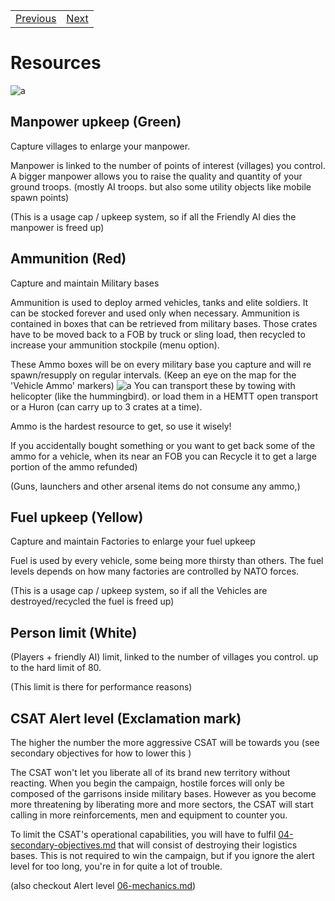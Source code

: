 <table>
  <tr>
    <td><a href="02-objectives.md">Previous</a></td>
    <td><a href="04-secondary-objectives.md">Next</a></td>
  </tr>
</table>

# Resources
![a](http://vignette2.wikia.nocookie.net/greuh-liberation/images/1/15/Ressources.jpg/revision/latest/scale-to-width-down/300?cb=20150920175542)

## Manpower upkeep (Green)
Capture villages to enlarge your manpower.

Manpower is linked to the number of points of interest (villages) you control. A bigger manpower allows you to raise the quality and quantity of your ground troops. (mostly AI troops. but also some utility objects like mobile spawn points)

(This is a usage cap / upkeep system, so if all the Friendly AI dies the manpower is freed up)

## Ammunition (Red)
Capture and maintain Military bases

Ammunition is used to deploy armed vehicles, tanks and elite soldiers. It can be stocked forever and used only when necessary. Ammunition is contained in boxes that can be retrieved from military bases. Those crates have to be moved back to a FOB by truck or sling load, then recycled to increase your ammunition stockpile (menu option).

These Ammo boxes will be on every military base you capture and will re spawn/resupply on regular intervals. (Keep an eye on the map for the 'Vehicle Ammo' markers)
![a](http://vignette2.wikia.nocookie.net/greuh-liberation/images/e/e3/2015-10-01_22_42_19-2015-10-01_00001-2.png/revision/latest/scale-to-width-down/300?cb=20151001204347)
You can transport these by towing with helicopter (like the hummingbird). or load them in a HEMTT open transport or a Huron (can carry up to 3 crates at a time).

Ammo is the hardest resource to get, so use it wisely!

If you accidentally bought something or you want to get back some of the ammo for a vehicle, when its near an FOB you can Recycle it to get a large portion of the ammo refunded)

(Guns, launchers and other arsenal items do not consume any ammo,)

## Fuel upkeep (Yellow)
Capture and maintain Factories to enlarge your fuel upkeep

Fuel is used by every vehicle, some being more thirsty than others. The fuel levels depends on how many factories are controlled by NATO forces.

(This is a usage cap / upkeep system, so if all the Vehicles are destroyed/recycled the fuel is freed up)

## Person limit (White)
(Players + friendly AI) limit, linked to the number of villages you control. up to the hard limit of 80.

(This limit is there for performance reasons)

## CSAT Alert level (Exclamation mark)
The higher the number the more aggressive CSAT will be towards you (see secondary objectives for how to lower this )

The CSAT won't let you liberate all of its brand new territory without reacting. When you begin the campaign, hostile forces will only be composed of the garrisons inside military bases. However as you become more threatening by liberating more and more sectors, the CSAT will start calling in more reinforcements, men and equipment to counter you.

To limit the CSAT's operational capabilities, you will have to fulfil [04-secondary-objectives.md](04-secondary-objectives.md) that will consist of destroying their logistics bases. This is not required to win the campaign, but if you ignore the alert level for too long, you're in for quite a lot of trouble.

(also checkout Alert level [06-mechanics.md](06-mechanics.md))